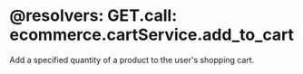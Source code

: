@resolvers:
    GET.call: ecommerce.cartService.add_to_cart
===
Add a specified quantity of a product to the user's shopping cart.
        